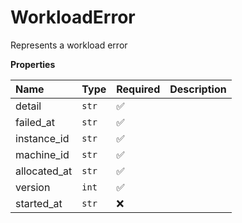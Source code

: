 # WorkloadError

Represents a workload error

**Properties**

| Name         | Type  | Required | Description |
| :----------- | :---- | :------- | :---------- |
| detail       | `str` | ✅       |             |
| failed_at    | `str` | ✅       |             |
| instance_id  | `str` | ✅       |             |
| machine_id   | `str` | ✅       |             |
| allocated_at | `str` | ✅       |             |
| version      | `int` | ✅       |             |
| started_at   | `str` | ❌       |             |
